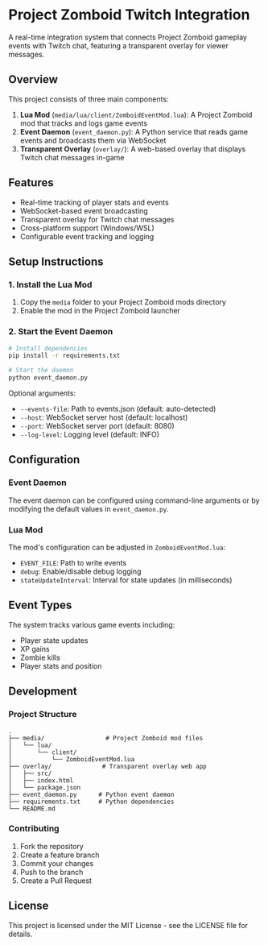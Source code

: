 # Project Zomboid Twitch Integration

A real-time integration system that connects Project Zomboid gameplay events with Twitch chat, featuring a transparent overlay for viewer messages.

## Overview

This project consists of three main components:

1. **Lua Mod** (`media/lua/client/ZomboidEventMod.lua`): A Project Zomboid mod that tracks and logs game events
2. **Event Daemon** (`event_daemon.py`): A Python service that reads game events and broadcasts them via WebSocket
3. **Transparent Overlay** (`overlay/`): A web-based overlay that displays Twitch chat messages in-game

## Features

- Real-time tracking of player stats and events
- WebSocket-based event broadcasting
- Transparent overlay for Twitch chat messages
- Cross-platform support (Windows/WSL)
- Configurable event tracking and logging

## Setup Instructions

### 1. Install the Lua Mod

1. Copy the `media` folder to your Project Zomboid mods directory
2. Enable the mod in the Project Zomboid launcher

### 2. Start the Event Daemon

```bash
# Install dependencies
pip install -r requirements.txt

# Start the daemon
python event_daemon.py
```

Optional arguments:
- `--events-file`: Path to events.json (default: auto-detected)
- `--host`: WebSocket server host (default: localhost)
- `--port`: WebSocket server port (default: 8080)
- `--log-level`: Logging level (default: INFO)

## Configuration

### Event Daemon

The event daemon can be configured using command-line arguments or by modifying the default values in `event_daemon.py`.

### Lua Mod

The mod's configuration can be adjusted in `ZomboidEventMod.lua`:
- `EVENT_FILE`: Path to write events
- `debug`: Enable/disable debug logging
- `stateUpdateInterval`: Interval for state updates (in milliseconds)

## Event Types

The system tracks various game events including:
- Player state updates
- XP gains
- Zombie kills
- Player stats and position

## Development

### Project Structure

```
.
├── media/                 # Project Zomboid mod files
│   └── lua/
│       └── client/
│           └── ZomboidEventMod.lua
├── overlay/              # Transparent overlay web app
│   ├── src/
│   ├── index.html
│   └── package.json
├── event_daemon.py      # Python event daemon
├── requirements.txt     # Python dependencies
└── README.md
```

### Contributing

1. Fork the repository
2. Create a feature branch
3. Commit your changes
4. Push to the branch
5. Create a Pull Request

## License

This project is licensed under the MIT License - see the LICENSE file for details.
